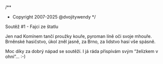 /**
* Copyright 2007-2025 @dvojitywendy
*/

Soutěž #1 - Fajci ze štatlu

Jen nad Komínem
tančí proužky kouře,
pyroman líně
oči svoje mhouře.
Brněnské hasičstvo,
úkol zněl jasně,
za Brno, za lidstvo
hasí vše spásně.

Moc díky za dobrý nápad se soutěží.
I já ráda přispívám svým
“želízkem v ohni”… :-)
